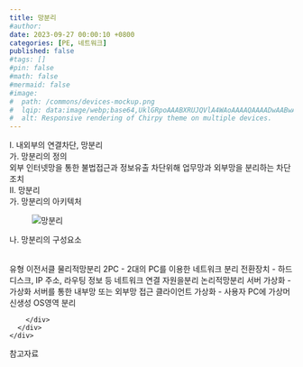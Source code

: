 ```yaml
---
title: 망분리
#author: 
date: 2023-09-27 00:00:10 +0800
categories: [PE, 네트워크]
published: false
#tags: []
#pin: false
#math: false
#mermaid: false
#image:
#  path: /commons/devices-mockup.png
#  lqip: data:image/webp;base64,UklGRpoAAABXRUJQVlA4WAoAAAAQAAAADwAABwAAQUxQSDIAAAARL0AmbZurmr57yyIiqE8oiG0bejIYEQTgqiDA9vqnsUSI6H+oAERp2HZ65qP/VIAWAFZQOCBCAAAA8AEAnQEqEAAIAAVAfCWkAALp8sF8rgRgAP7o9FDvMCkMde9PK7euH5M1m6VWoDXf2FkP3BqV0ZYbO6NA/VFIAAAA
#  alt: Responsive rendering of Chirpy theme on multiple devices.
---
```


<div class="post-wrap">
  <div class="para">
    <div class="para-title">
      I. 내외부의 연결차단, 망분리
    </div>
    <div class="para-cntnt">
      <div class="para">
        <div class="para-title">
          가. 망분리의 정의
        </div>
        <div class="para-cntnt">
            외부 인터넷망을 통한 불법접근과 정보유출 차단위해 업무망과 외부망을 분리하는 차단조치
        </div>
      </div>
    </div>
  </div>
  
  <div class="para">
    <div class="para-title">
      II. 망분리
    </div>
    <div class="para-cntnt">
      <div class="para">
        <div class="para-title">
          가. 망분리의 아키텍처
        </div>
        <div class="para-cntnt">
          <figure class="post-figure">
            <img src="/assets/img/posts/망분리.png" alt="망분리">
<!--            <figcaption>Source: Unveiling the Metaverse: Exploring Emerging Trends, Multifaceted Perspectives, and Future Challenges</figcaption>-->
          </figure>
        </div>
      </div>
      <div class="para">
        <div class="para-title">
          나. 망분리의 구성요소
        </div>
        <div class="para-cntnt">
          <table class="post-table">
          </table>
          유형 이전서클
  물리적망분리
    2PC - 2대의 PC를 이용한 네트워크 분리
    전환장치 - 하드디스크, IP 주소, 라우팅 정보 등 네트워크 연결 자원을분리
  논리적망분리
    서버 가상화 - 가상화 서버를 통한 내부망 또는 외부망 접근
    클라이언트 가상화 - 사용자 PC에 가상머신생성 OS영역 분리

        </div>
      </div>
    </div>
  </div>

  <div class="refr-wrap">
    <div class="refr-title">
        참고자료
    </div>
    <ol class="refr-list">
    <!--    <li>(나현식, 최대선) <a target="_blank" href="https://scienceon.kisti.re.kr/commons/util/originalView.do?cn=JAKO202225948430499&oCn=JAKO202225948430499&dbt=JAKO&journal=NJOU00291864">메타버스 보안 위협 요소 및 대응 방안 검토</a></li>-->
    <!--    <li>(M. Uddin, S. Manickam, H. Ullah, M. Obaidat and A. Dandoush) <a target="_blank" href="https://ieeexplore.ieee.org/abstract/document/10138386">Unveiling the Metaverse: Exploring Emerging Trends, Multifaceted Perspectives, and Future Challenges</a></li>-->
    </ol>
  </div>
</div>
